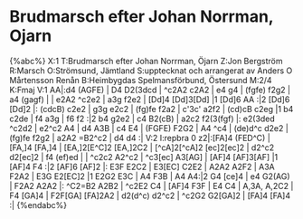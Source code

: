 # Brudmarsch efter Johan Norrman, Ojarn

{%abc%}
X:1
T:Brudmarsch efter Johan Norrman, Öjarn
Z:Jon Bergström
R:Marsch
O:Strömsund, Jämtland
S:upptecknat och arrangerat av Anders O Mårtensson Renån
B:Heimbygdas Spelmansförbund, Östersund
M:2/4
K:Fmaj
V:1
AA|:d4 (AGFE) | D4 D2(3dcd | ^c2A2 c2A2 | e4 g4 | (fgfe) f2g2 | a4 (gagf) |
| e2A2 ^c2e2 | a3g f2e2 | [Dd]4 [Dd]3[Dd] |1 [Dd]6 AA :|2 [Dd]6 [Dd]2  |: (cdcB) c2e2 | 
g3g e2c2 | (fg)fe f2a2 | c'3c' a2f2 | (cd)cB c2eg |1 b4 c2de | f4 a3g | f6 f2 :|2
b4 g2e2 | c4 B2(cB) | a2c2 f2(3(fgf) |: e2(3ded ^c2d2 | e2^c2 A4 | d4 A3B |
c4 E4 | (FGFE) F2G2 | A4 ^c4 | (de)d^c d2e2 | (fg)fe f2g2 | a2A2 =B2^c2 | d4 d4 :| 
V:2
I:repbra 0
z2|:[FA]4 (FED^C) | [FA,]4 [FA,]4 | [EA,]2[E^C]2 [EA,]2C2 | [^cA]2[^cA]2 [ec]2[ec]2 | d2^c2 d2[ec]2 | f4 (ef)ed |
| ^c2c2 A2^c2 | ^c3[ec] A3[AG] | [AF]4 [AF]3[AF] |1 [AF]4 F4 :|2 [AF]6 [AF]2  |: E3F E2C2 | 
E3[EC] C2E2 | A2A2 A2F2 | A3A F2A2 | E3G E2[EC]2 |1 E2G2 E3C | A4 F3B | A4 A4:|2
G4 [ce]4 | e4 G2(AG) | F2A2 A2A2 |: ^C2=B2 A2B2 | ^c2E2 C4 | [AF]4 F3F | 
E4 C4 | A,3A, A,2C2 | F4 [GA]4 | F2F[GA] [FA]2A2 | d2(d^c) d2^c2 | ^c2G2 G2[GA]2 | [FA]4 [FA]4 :| 
{%endabc%}
